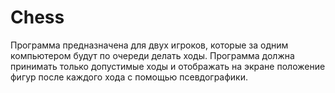 # Chess
Программа предназначена для двух игроков, которые за одним компьютером будут по очереди делать ходы. Программа должна принимать только допустимые ходы и отображать на экране положение фигур после каждого хода с помощью псевдографики.
